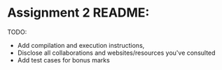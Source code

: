 # Assignment 2 README:

TODO: 
 * Add compilation and execution instructions, 
 * Disclose all collaborations and websites/resources you've consulted
 * Add test cases for bonus marks

